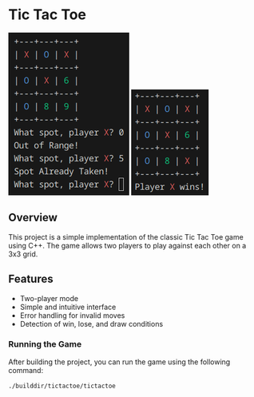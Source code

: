 # Tic Tac Toe

![User Giving Erroneous Input](../images/Screenshot_20250217_155704.png)
![User Winning the Game](../images/Screenshot_20250217_155824.png)

## Overview

This project is a simple implementation of the classic Tic Tac Toe game using C++.
The game allows two players to play against each other on a 3x3 grid.

## Features

- Two-player mode
- Simple and intuitive interface
- Error handling for invalid moves
- Detection of win, lose, and draw conditions

### Running the Game

After building the project, you can run the game using the following command:

```sh
./builddir/tictactoe/tictactoe
```
